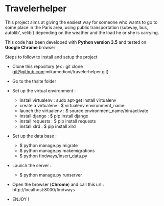 # Travelerhelper

This project aims at giving the easiest way for someone who wants to go to some place in the Paris area, using public
transportation (subway, bus, autolib', velib') depending on the weather and the load he or she is carrying.

This code has been developed with **Python version 3.5** and tested on **Google Chrome** browser

Steps to follow to install and setup the project
- Clone this repository (ex : git clone git@github.com:mikamedioni/travelerhelper.git)
- Go to the thsite folder
- Set up the virtual environment :
    * install virtualenv : sudo apt-get install virtualenv
    * create a virtualenv : $ virtualenv environment_name
    * launch the virtualenv : $ source environment_name/bin/activate
    * install django : $ pip install django
    * install requests : $ pip install requests
    * install xlrd : $ pip install xlrd
- Set up the data base :
    * $ python manage.py migrate
    * $ python manage.py makemigrations
    * $ python findways/insert_data.py
- Launch the server :
    * $ python manage.py runserver
- Open the browser (**Chrome**) and call this url : http://localhost:8000/findways

- ENJOY !
